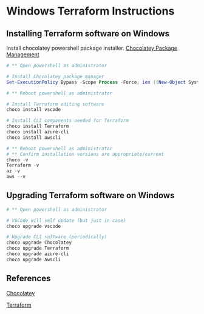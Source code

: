 # Windows Terraform Instructions

## Installing Terraform software on Windows

Install chocolatey powershell package installer. [Chocolatey Package Management](https://chocolatey.org/)

```powershell
# ** Open powershell as administrator

# Install Chocolatey package manager
Set-ExecutionPolicy Bypass -Scope Process -Force; iex ((New-Object System.Net.WebClient).DownloadString('https://chocolatey.org/install.ps1'))

# ** Reboot powershell as administrator

# Install Terraform editing software
choco install vscode

# Install CLI components needed for Terraform
choco install Terraform
choco install azure-cli
choco install awscli

# ** Reboot powershell as administrator
# ** Confirm installation versions are appropriate/current
choco -v
Terraform -v
az -v
aws --v
```

## Upgrading Terraform software on Windows

```powershell
# ** Open powershell as administrator

# VSCode will self update (but just in case)
choco upgrade vscode

# Upgrade CLI software (periodically)
choco upgrade Chocolatey
choco upgrade Terraform
choco upgrade azure-cli
choco upgrade awscli
```

## References

[Chocolatey](https://chocolatey.org)

[Terraform](https://chocolatey.org)